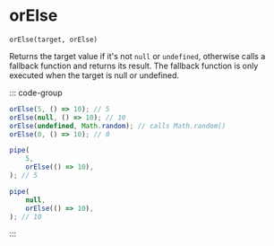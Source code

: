# orElse

`orElse(target, orElse)`

Returns the target value if it's not `null` or `undefined`, otherwise calls a fallback function and returns its result. The fallback function is only executed when the target is null or undefined.

::: code-group

```ts [data-first]
orElse(5, () => 10); // 5
orElse(null, () => 10); // 10
orElse(undefined, Math.random); // calls Math.random()
orElse(0, () => 10); // 0
```

```ts [data-last]
pipe(
    5,
    orElse(() => 10),
); // 5

pipe(
    null,
    orElse(() => 10),
); // 10
```

:::
